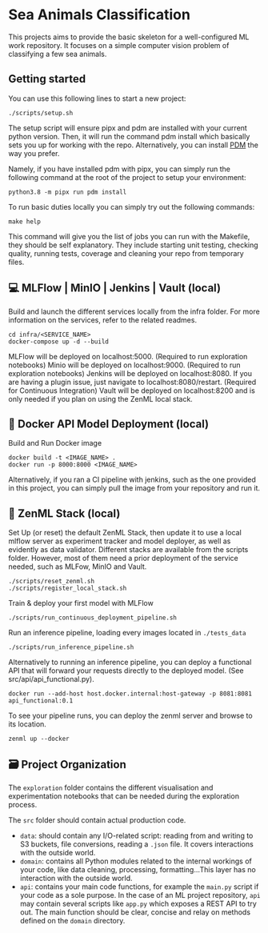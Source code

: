 # Sea Animals Classification

This projects aims to provide the basic skeleton for a well-configured ML work repository. It focuses on a simple computer vision problem of classifying a few sea animals. 

## Getting started

You can use this following lines to start a new project:
```
./scripts/setup.sh
```
The setup script will ensure pipx and pdm are installed with your current python version. Then, it will run the command pdm install which basically sets you up for working with the repo. Alternatively, you can install [PDM](https://github.com/pdm-project/pdm) the way you prefer. 

Namely, if you have installed pdm with pipx, you can simply run the following command at the root of the project to setup your environment:
```
python3.8 -m pipx run pdm install
```

To run basic duties locally you can simply try out the following commands:
```
make help
```
This command will give you the list of jobs you can run with the Makefile, they should be self explanatory. They include starting unit testing, checking quality, running tests, coverage and cleaning your repo from temporary files.

💻 MLFlow | MinIO | Jenkins | Vault (local)
-------------

Build and launch the different services locally from the infra folder. For more information on the services, refer to the related readmes.
```
cd infra/<SERVICE_NAME>
docker-compose up -d --build
```

MLFlow will be deployed on localhost:5000. (Required to run exploration notebooks)
Minio will be deployed on localhost:9000. (Required to run exploration notebooks)
Jenkins will be deployed on localhost:8080. If you are having a plugin issue, just navigate to localhost:8080/restart. (Required for Continuous Integration)
Vault will be deployed on localhost:8200 and is only needed if you plan on using the ZenML local stack.

🐳 Docker API Model Deployment (local)
-------------

Build and Run Docker image
```
docker build -t <IMAGE_NAME> .
docker run -p 8000:8000 <IMAGE_NAME>
```

Alternatively, if you ran a CI pipeline with jenkins, such as the one provided in this project, you can simply pull the image from your repository and run it.

🤖 ZenML Stack (local)
-------------

Set Up (or reset) the default ZenML Stack, then update it to use a local mlflow server as experiment tracker and model deployer, as well as evidently as data validator. Different stacks are available from the scripts folder. However, most of them need a prior deployment of the service needed, such as MLFow, MinIO and Vault.
```
./scripts/reset_zenml.sh
./scripts/register_local_stack.sh
```
Train & deploy your first model with MLFlow
```
./scripts/run_continuous_deployment_pipeline.sh
```
Run an inference pipeline, loading every images located in `./tests_data`
```
./scripts/run_inference_pipeline.sh
```

Alternatively to running an inference pipeline, you can deploy a functional API that will forward your requests directly to the deployed model. (See src/api/api_functional.py). 
```
docker run --add-host host.docker.internal:host-gateway -p 8081:8081 api_functional:0.1
```

To see your pipeline runs, you can deploy the zenml server and browse to its location.
```
zenml up --docker
```

🗃 Project Organization
------------

The `exploration` folder contains the different visualisation and experimentation notebooks that can be needed during the exploration process.

The `src` folder should contain actual production code.
- `data`: should contain any I/O-related script: reading from and writing to S3 buckets, file conversions, reading a `.json` file. It covers interactions with the outside world.
- `domain`: contains all Python modules related to the internal workings of your code, like data cleaning, processing, formatting...This layer has no interaction with the outside world.
- `api`: contains your main code functions, for example the `main.py` script if your code as a sole purpose. In the case of an ML project repository, `api` may contain several scripts like `app.py` which exposes a REST API to try out. The main function should be clear, concise and relay on methods defined on the `domain` directory.